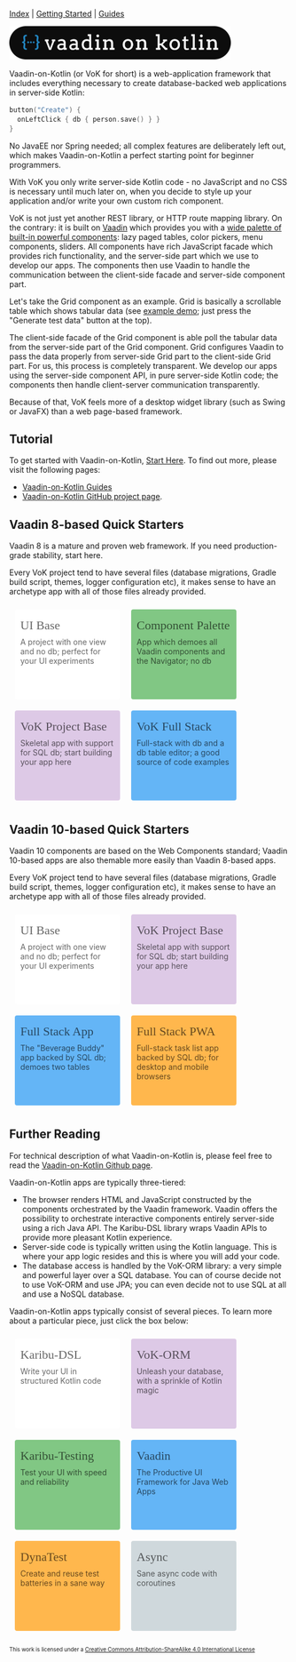 [Index](index.html) | [Getting Started](gettingstarted.html) | [Guides](vok-guides.html)

![VoK Logo](images/vok_logo_small.png)

Vaadin-on-Kotlin (or VoK for short) is a web-application framework that includes everything necessary to create database-backed web applications in server-side Kotlin:

```kotlin
button("Create") {
  onLeftClick { db { person.save() } }
}
```

No JavaEE nor Spring needed; all complex features are deliberately left out, which makes Vaadin-on-Kotlin a perfect
starting point for beginner programmers.

With VoK you only write server-side Kotlin code - no JavaScript and no CSS is necessary until much later on, when you decide
to style up your application and/or write your own custom rich component. 

VoK is not just yet another REST library, or HTTP route mapping library. On the contrary: it is built on [Vaadin](https://vaadin.com) which provides you with a
[wide palette of built-in powerful components](https://karibu-uitest.herokuapp.com/): lazy paged tables, color pickers, menu components, sliders.
All components have rich JavaScript facade which provides rich functionality, and the server-side part which we use to develop our apps.
The components then use Vaadin to handle the communication
between the client-side facade and server-side component part.

Let's take the Grid component as an example. Grid is basically a scrollable table which shows tabular data
(see [example demo](https://vok-crud.herokuapp.com/crud); just press the "Generate test data" button at the top).

The client-side facade of the Grid component is able poll
the tabular data from the server-side part of the Grid component. Grid configures Vaadin to pass the data properly from server-side Grid
part to the client-side Grid part. For us, this process is completely transparent.
We develop our apps using the server-side component API, in pure server-side Kotlin code; the components then handle
client-server communication transparently.

Because of that, VoK feels more of a desktop widget library (such as Swing or JavaFX) than a web page-based framework.

## Tutorial

To get started with Vaadin-on-Kotlin, [Start Here](gettingstarted.html). To find out more, please visit the following pages:

* [Vaadin-on-Kotlin Guides](vok-guides.md)
* [Vaadin-on-Kotlin GitHub project page](https://github.com/mvysny/vaadin-on-kotlin).

## Vaadin 8-based Quick Starters

<style>
.box {
  border-radius: 4px;
  padding: 16px 10px;
  margin: 10px;
  width: 170px;
  height: 130px;
  transition: box-shadow 200ms;
  transition-timing-function: cubic-bezier(0.55, 0, 0.1, 1);
  color: rgba(0, 0, 0, 0.6);
  cursor: pointer;
}
.box:hover {
  box-shadow: 0 5px 10px rgba(0,0,0,.15);
}
.app {
  background: rgb(221, 201, 230);
}
.fe {
  background: rgb(129, 199, 132);
}
.md {
  background: rgb(255, 255, 255);
}
.go {
  background: rgb(100, 181, 246);
}
.au {
  background: rgb(255, 183, 77);
}
.pt {
  background: rgb(207, 216, 220);
}
.box .caption {
  font-size: 22px;
  font-family: Arvo, Monaco, serif;
}
.box .body {
  padding-top: 8px;
  font-size: 14px;
}
</style>

Vaadin 8 is a mature and proven web framework. If you need production-grade stability, start here.

Every VoK project tend to have several files (database migrations, Gradle build script, themes, logger configuration etc), it makes sense to
have an archetype app with all of those files already provided.

<div style="display: flex; flex-wrap: wrap">
<div onclick="location.href='https://github.com/mvysny/karibu-helloworld-application';" class="box md"><div class="caption">UI Base</div><div class="body">A project with one view and no db; perfect for your UI experiments</div></div>
<div onclick="location.href='https://github.com/mvysny/karibu-dsl/tree/master/karibu-dsl-v8#component-palette-app';" class="box fe"><div class="caption">Component Palette</div><div class="body">App which demoes all Vaadin components and the Navigator; no db</div></div>
<div onclick="location.href='https://github.com/mvysny/vok-helloworld-app';" class="box app"><div class="caption">VoK Project Base</div><div class="body">Skeletal app with support for SQL db; start building your app here</div></div>
<div onclick="location.href='https://github.com/mvysny/vaadin-on-kotlin#example-project';" class="box go"><div class="caption">VoK Full Stack</div><div class="body">Full-stack with db and a db table editor; a good source of code examples</div></div>
</div>

## Vaadin 10-based Quick Starters

Vaadin 10 components are based on the Web Components standard; Vaadin 10-based apps are also themable more easily than Vaadin 8-based apps.

Every VoK project tend to have several files (database migrations, Gradle build script, themes, logger configuration etc), it makes sense to
have an archetype app with all of those files already provided.

<div style="display: flex; flex-wrap: wrap">
<div onclick="location.href='https://github.com/mvysny/karibu10-helloworld-application';" class="box md"><div class="caption">UI Base</div><div class="body">A project with one view and no db; perfect for your UI experiments</div></div>
<div onclick="location.href='https://github.com/mvysny/vok-helloworld-app-v10';" class="box app"><div class="caption">VoK Project Base</div><div class="body">Skeletal app with support for SQL db; start building your app here</div></div>
<div onclick="location.href='https://github.com/mvysny/beverage-buddy-vok';" class="box go"><div class="caption">Full Stack App</div><div class="body">The "Beverage Buddy" app backed by SQL db; demoes two tables</div></div>
<div onclick="location.href='https://github.com/mvysny/vaadin-kotlin-pwa';" class="box au"><div class="caption">Full Stack PWA</div><div class="body">Full-stack task list app backed by SQL db; for desktop and mobile browsers</div></div>
</div>

## Further Reading

For technical description of what Vaadin-on-Kotlin is, please feel free to read the [Vaadin-on-Kotlin Github page](https://github.com/mvysny/vaadin-on-kotlin).

Vaadin-on-Kotlin apps are typically three-tiered:

* The browser renders HTML and JavaScript constructed by the components orchestrated by the Vaadin framework. Vaadin offers the possibility to orchestrate
  interactive components entirely server-side using a rich Java API. The Karibu-DSL library wraps Vaadin APIs to provide more pleasant Kotlin experience.
* Server-side code is typically written using the Kotlin language. This is where your app logic resides and this is where you will add your code.
* The database access is handled by the VoK-ORM library: a very simple and powerful layer over a SQL database. You can of course decide not to use
  VoK-ORM and use JPA; you can even decide not to use SQL at all and use a NoSQL database.

Vaadin-on-Kotlin apps typically consist of several pieces. To learn more about a particular piece, just click the box below: 

<div style="display: flex; flex-wrap: wrap">
<div onclick="location.href='https://github.com/mvysny/karibu-dsl';" class="box md"><div class="caption">Karibu-DSL</div><div class="body">Write your UI in structured Kotlin code</div></div>
<div onclick="location.href='https://github.com/mvysny/vok-orm';" class="box app"><div class="caption">VoK-ORM</div><div class="body">Unleash your database, with a sprinkle of Kotlin magic</div></div>
<div onclick="location.href='https://github.com/mvysny/karibu-testing';" class="box fe"><div class="caption">Karibu-Testing</div><div class="body">Test your UI with speed and reliability</div></div>
<div onclick="location.href='https://vaadin.com/';" class="box go"><div class="caption">Vaadin</div><div class="body">The Productive UI Framework for Java Web Apps</div></div>
<div onclick="location.href='https://github.com/mvysny/dynatest';" class="box au"><div class="caption">DynaTest</div><div class="body">Create and reuse test batteries in a sane way</div></div>
<div onclick="location.href='https://github.com/mvysny/vaadin-coroutines-demo';" class="box pt"><div class="caption">Async</div><div class="body">Sane async code with coroutines</div></div>
</div>

<sub><sup>This work is licensed under a [Creative Commons Attribution-ShareAlike 4.0 International License](https://creativecommons.org/licenses/by-sa/4.0/)</sup></sub>
